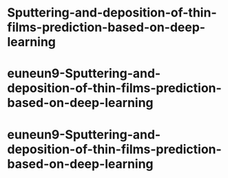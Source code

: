 # Sputtering-and-deposition-of-thin-films-prediction-based-on-deep-learning
# euneun9-Sputtering-and-deposition-of-thin-films-prediction-based-on-deep-learning
# euneun9-Sputtering-and-deposition-of-thin-films-prediction-based-on-deep-learning
